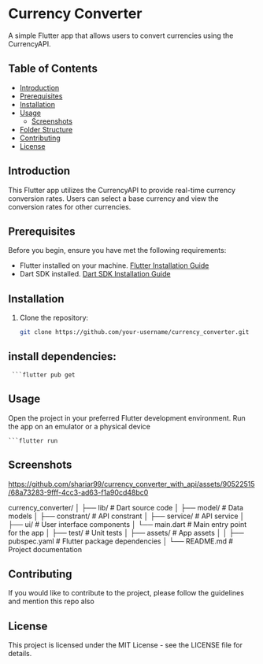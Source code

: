 # Currency Converter

A simple Flutter app that allows users to convert currencies using the CurrencyAPI.

## Table of Contents

- [Introduction](#introduction)
- [Prerequisites](#prerequisites)
- [Installation](#installation)
- [Usage](#usage)
  - [Screenshots](#screenshots)
- [Folder Structure](#folder-structure)
- [Contributing](#contributing)
- [License](#license)

## Introduction

This Flutter app utilizes the CurrencyAPI to provide real-time currency conversion rates. Users can select a base currency and view the conversion rates for other currencies.

## Prerequisites

Before you begin, ensure you have met the following requirements:

- Flutter installed on your machine. [Flutter Installation Guide](https://flutter.dev/docs/get-started/install)
- Dart SDK installed. [Dart SDK Installation Guide](https://dart.dev/get-dart)

## Installation

1. Clone the repository:

   ```bash
   git clone https://github.com/your-username/currency_converter.git
## install dependencies:
     
     ```flutter pub get
## Usage
 Open the project in your preferred Flutter development environment.
 Run the app on an emulator or a physical device
              
    ```flutter run
## Screenshots

https://github.com/shariar99/currency_converter_with_api/assets/90522515/68a73283-9fff-4cc3-ad63-f1a90cd48bc0


currency_converter/
│
├── lib/                  # Dart source code
│   ├── model/            # Data models
│   ├── constrant/        # API constrant
│   ├── service/          # API service
│   ├── ui/               # User interface components
│   └── main.dart         # Main entry point for the app
│
├── test/                 # Unit tests
│
├── assets/               # App assets
│ 
│
├── pubspec.yaml          # Flutter package dependencies
│
└── README.md             # Project documentation
   
## Contributing

If you would like to contribute to the project, please follow the guidelines and mention this repo also

## License
This project is licensed under the MIT License - see the LICENSE file for details.



